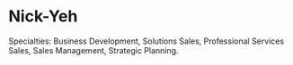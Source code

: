 # Nick-Yeh
Specialties: Business Development, Solutions Sales, Professional Services Sales, Sales Management, Strategic Planning.
